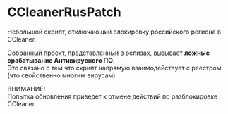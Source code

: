 # CCleanerRusPatch
Небольшой скрипт, отключающий блокировку российского региона в CCleaner.

Собранный проект, представленный в релизах, вызывает **ложные срабатывание Антивирусного ПО**.  
Это связано с тем что скрипт напрямую взаимодействует с реестром (что свойственно многим вирусам)

ВНИМАНИЕ!  
Попытка обновления приведет к отмене действий по разблокировке CCleaner.
